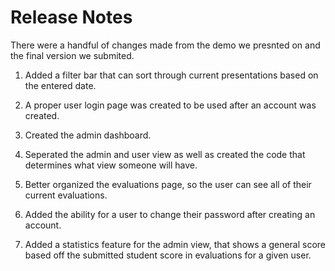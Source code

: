 # Release Notes

There were a handful of changes made from the demo we presnted on and the final version we submited.

1. Added a filter bar that can sort through current presentations based on the entered date.

2. A proper user login page was created to be used after an account was created.

3. Created the admin dashboard.

4. Seperated the admin and user view as well as created the code that determines what view someone will have.

5. Better organized the evaluations page, so the user can see all of their current evaluations.

6. Added the ability for a user to change their password after creating an account.

7. Added a statistics feature for the admin view, that shows a general score based off the submitted student score in evaluations for a given user. 

